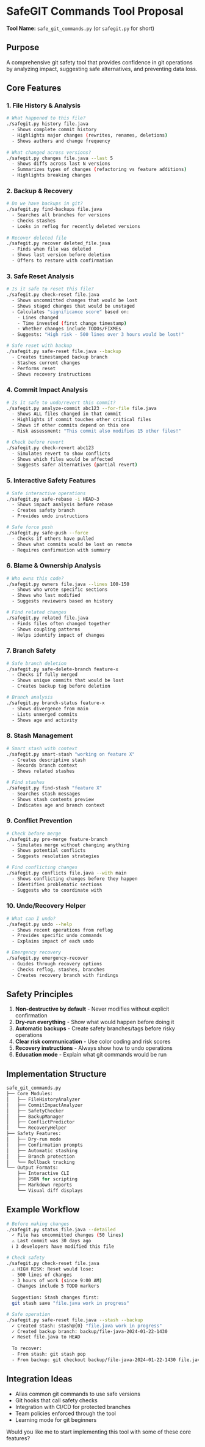 <!--
This Source Code Form is subject to the terms of the Mozilla Public
License, v. 2.0. If a copy of the MPL was not distributed with this
file, You can obtain one at https://mozilla.org/MPL/2.0/.

SafeGIT Commands Tool Proposal

Author: Vaibhav-api-code
Co-Author: Claude Code (https://claude.ai/code)
Created: 2025-07-22
Updated: 2025-07-22
License: Mozilla Public License 2.0 (MPL-2.0)
-->

# SafeGIT Commands Tool Proposal

**Tool Name:** `safe_git_commands.py` (or `safegit.py` for short)

## Purpose
A comprehensive git safety tool that provides confidence in git operations by analyzing impact, suggesting safe alternatives, and preventing data loss.

## Core Features

### 1. File History & Analysis
```bash
# What happened to this file?
./safegit.py history file.java
  - Shows complete commit history
  - Highlights major changes (rewrites, renames, deletions)
  - Shows authors and change frequency
  
# What changed across versions?
./safegit.py changes file.java --last 5
  - Shows diffs across last N versions
  - Summarizes types of changes (refactoring vs feature additions)
  - Highlights breaking changes
```

### 2. Backup & Recovery
```bash
# Do we have backups in git?
./safegit.py find-backups file.java
  - Searches all branches for versions
  - Checks stashes
  - Looks in reflog for recently deleted versions
  
# Recover deleted file
./safegit.py recover deleted_file.java
  - Finds when file was deleted
  - Shows last version before deletion
  - Offers to restore with confirmation
```

### 3. Safe Reset Analysis
```bash
# Is it safe to reset this file?
./safegit.py check-reset file.java
  - Shows uncommitted changes that would be lost
  - Shows staged changes that would be unstaged  
  - Calculates "significance score" based on:
    - Lines changed
    - Time invested (first change timestamp)
    - Whether changes include TODOs/FIXMEs
  - Suggests: "High risk - 500 lines over 3 hours would be lost!"

# Safe reset with backup
./safegit.py safe-reset file.java --backup
  - Creates timestamped backup branch
  - Stashes current changes
  - Performs reset
  - Shows recovery instructions
```

### 4. Commit Impact Analysis
```bash
# Is it safe to undo/revert this commit?
./safegit.py analyze-commit abc123 --for-file file.java
  - Shows ALL files changed in that commit
  - Highlights if commit touches other critical files
  - Shows if other commits depend on this one
  - Risk assessment: "This commit also modifies 15 other files!"

# Check before revert
./safegit.py check-revert abc123
  - Simulates revert to show conflicts
  - Shows which files would be affected
  - Suggests safer alternatives (partial revert)
```

### 5. Interactive Safety Features
```bash
# Safe interactive operations
./safegit.py safe-rebase -i HEAD~3
  - Shows impact analysis before rebase
  - Creates safety branch
  - Provides undo instructions

# Safe force push
./safegit.py safe-push --force
  - Checks if others have pulled
  - Shows what commits would be lost on remote
  - Requires confirmation with summary
```

### 6. Blame & Ownership Analysis
```bash
# Who owns this code?
./safegit.py owners file.java --lines 100-150
  - Shows who wrote specific sections
  - Shows who last modified
  - Suggests reviewers based on history

# Find related changes
./safegit.py related file.java
  - Finds files often changed together
  - Shows coupling patterns
  - Helps identify impact of changes
```

### 7. Branch Safety
```bash
# Safe branch deletion
./safegit.py safe-delete-branch feature-x
  - Checks if fully merged
  - Shows unique commits that would be lost
  - Creates backup tag before deletion

# Branch analysis
./safegit.py branch-status feature-x
  - Shows divergence from main
  - Lists unmerged commits
  - Shows age and activity
```

### 8. Stash Management
```bash
# Smart stash with context
./safegit.py smart-stash "working on feature X"
  - Creates descriptive stash
  - Records branch context
  - Shows related stashes

# Find stashes
./safegit.py find-stash "feature X"
  - Searches stash messages
  - Shows stash contents preview
  - Indicates age and branch context
```

### 9. Conflict Prevention
```bash
# Check before merge
./safegit.py pre-merge feature-branch
  - Simulates merge without changing anything
  - Shows potential conflicts
  - Suggests resolution strategies

# Find conflicting changes
./safegit.py conflicts file.java --with main
  - Shows conflicting changes before they happen
  - Identifies problematic sections
  - Suggests who to coordinate with
```

### 10. Undo/Recovery Helper
```bash
# What can I undo?
./safegit.py undo --help
  - Shows recent operations from reflog
  - Provides specific undo commands
  - Explains impact of each undo

# Emergency recovery
./safegit.py emergency-recover
  - Guides through recovery options
  - Checks reflog, stashes, branches
  - Creates recovery branch with findings
```

## Safety Principles

1. **Non-destructive by default** - Never modifies without explicit confirmation
2. **Dry-run everything** - Show what would happen before doing it
3. **Automatic backups** - Create safety branches/tags before risky operations
4. **Clear risk communication** - Use color coding and risk scores
5. **Recovery instructions** - Always show how to undo operations
6. **Education mode** - Explain what git commands would be run

## Implementation Structure

```python
safe_git_commands.py
├── Core Modules:
│   ├── FileHistoryAnalyzer
│   ├── CommitImpactAnalyzer  
│   ├── SafetyChecker
│   ├── BackupManager
│   ├── ConflictPredictor
│   └── RecoveryHelper
├── Safety Features:
│   ├── Dry-run mode
│   ├── Confirmation prompts
│   ├── Automatic stashing
│   ├── Branch protection
│   └── Rollback tracking
└── Output Formats:
    ├── Interactive CLI
    ├── JSON for scripting
    ├── Markdown reports
    └── Visual diff displays
```

## Example Workflow

```bash
# Before making changes
./safegit.py status file.java --detailed
  ✓ File has uncommitted changes (50 lines)
  ⚠ Last commit was 30 days ago
  ℹ 3 developers have modified this file

# Check safety
./safegit.py check-reset file.java
  ⚠️ HIGH RISK: Reset would lose:
  - 500 lines of changes
  - 3 hours of work (since 9:00 AM)
  - Changes include 5 TODO markers
  
  Suggestion: Stash changes first:
  git stash save "file.java work in progress"

# Safe operation
./safegit.py safe-reset file.java --stash --backup
  ✓ Created stash: stash@{0} "file.java work in progress"
  ✓ Created backup branch: backup/file-java-2024-01-22-1430
  ✓ Reset file.java to HEAD
  
  To recover: 
  - From stash: git stash pop
  - From backup: git checkout backup/file-java-2024-01-22-1430 file.java
```

## Integration Ideas

- Alias common git commands to use safe versions
- Git hooks that call safety checks
- Integration with CI/CD for protected branches
- Team policies enforced through the tool
- Learning mode for git beginners

Would you like me to start implementing this tool with some of these core features?